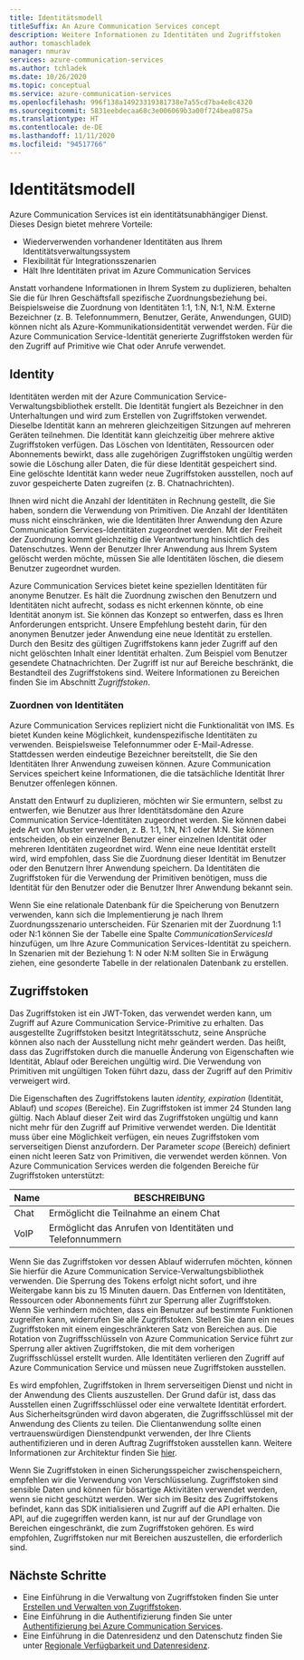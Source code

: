 ```yaml
---
title: Identitätsmodell
titleSuffix: An Azure Communication Services concept
description: Weitere Informationen zu Identitäten und Zugriffstoken
author: tomaschladek
manager: nmurav
services: azure-communication-services
ms.author: tchladek
ms.date: 10/26/2020
ms.topic: conceptual
ms.service: azure-communication-services
ms.openlocfilehash: 996f138a14923319381738e7a55cd7ba4e8c4320
ms.sourcegitcommit: 5831eebdecaa68c3e006069b3a00f724bea0875a
ms.translationtype: HT
ms.contentlocale: de-DE
ms.lasthandoff: 11/11/2020
ms.locfileid: "94517766"
---
```

# <a name="identity-model"></a>Identitätsmodell

Azure Communication Services ist ein identitätsunabhängiger Dienst. Dieses Design bietet mehrere Vorteile:
- Wiederverwenden vorhandener Identitäten aus Ihrem Identitätsverwaltungssystem
- Flexibilität für Integrationsszenarien
- Hält Ihre Identitäten privat im Azure Communication Services

Anstatt vorhandene Informationen in Ihrem System zu duplizieren, behalten Sie die für Ihren Geschäftsfall spezifische Zuordnungsbeziehung bei. Beispielsweise die Zuordnung von Identitäten 1:1, 1:N, N:1, N:M. Externe Bezeichner (z. B. Telefonnummern, Benutzer, Geräte, Anwendungen, GUID) können nicht als Azure-Kommunikationsidentität verwendet werden. Für die Azure Communication Service-Identität generierte Zugriffstoken werden für den Zugriff auf Primitive wie Chat oder Anrufe verwendet. 

## <a name="identity"></a>Identity

Identitäten werden mit der Azure Communication Service-Verwaltungsbibliothek erstellt. Die Identität fungiert als Bezeichner in den Unterhaltungen und wird zum Erstellen von Zugriffstoken verwendet. Dieselbe Identität kann an mehreren gleichzeitigen Sitzungen auf mehreren Geräten teilnehmen. Die Identität kann gleichzeitig über mehrere aktive Zugriffstoken verfügen. Das Löschen von Identitäten, Ressourcen oder Abonnements bewirkt, dass alle zugehörigen Zugriffstoken ungültig werden sowie die Löschung aller Daten, die für diese Identität gespeichert sind. Eine gelöschte Identität kann weder neue Zugriffstoken ausstellen, noch auf zuvor gespeicherte Daten zugreifen (z. B. Chatnachrichten). 

Ihnen wird nicht die Anzahl der Identitäten in Rechnung gestellt, die Sie haben, sondern die Verwendung von Primitiven. Die Anzahl der Identitäten muss nicht einschränken, wie die Identitäten Ihrer Anwendung den Azure Communication Services-Identitäten zugeordnet werden. Mit der Freiheit der Zuordnung kommt gleichzeitig die Verantwortung hinsichtlich des Datenschutzes. Wenn der Benutzer Ihrer Anwendung aus Ihrem System gelöscht werden möchte, müssen Sie alle Identitäten löschen, die diesem Benutzer zugeordnet wurden.

Azure Communication Services bietet keine speziellen Identitäten für anonyme Benutzer. Es hält die Zuordnung zwischen den Benutzern und Identitäten nicht aufrecht, sodass es nicht erkennen könnte, ob eine Identität anonym ist. Sie können das Konzept so entwerfen, dass es Ihren Anforderungen entspricht. Unsere Empfehlung besteht darin, für den anonymen Benutzer jeder Anwendung eine neue Identität zu erstellen. Durch den Besitz des gültigen Zugriffstokens kann jeder Zugriff auf den nicht gelöschten Inhalt einer Identität erhalten. Zum Beispiel vom Benutzer gesendete Chatnachrichten. Der Zugriff ist nur auf Bereiche beschränkt, die Bestandteil des Zugriffstokens sind. Weitere Informationen zu Bereichen finden Sie im Abschnitt *Zugriffstoken*.

### <a name="mapping-of-identities"></a>Zuordnen von Identitäten

Azure Communication Services repliziert nicht die Funktionalität von IMS. Es bietet Kunden keine Möglichkeit, kundenspezifische Identitäten zu verwenden. Beispielsweise Telefonnummer oder E-Mail-Adresse. Stattdessen werden eindeutige Bezeichner bereitstellt, die Sie den Identitäten Ihrer Anwendung zuweisen können. Azure Communication Services speichert keine Informationen, die die tatsächliche Identität Ihrer Benutzer offenlegen können.

Anstatt den Entwurf zu duplizieren, möchten wir Sie ermuntern, selbst zu entwerfen, wie Benutzer aus Ihrer Identitätsdomäne den Azure Communication Service-Identitäten zugeordnet werden. Sie können dabei jede Art von Muster verwenden, z. B. 1:1, 1:N, N:1 oder M:N. Sie können entscheiden, ob ein einzelner Benutzer einer einzelnen Identität oder mehreren Identitäten zugeordnet wird. Wenn eine neue Identität erstellt wird, wird empfohlen, dass Sie die Zuordnung dieser Identität im Benutzer oder den Benutzern Ihrer Anwendung speichern. Da Identitäten die Zugriffstoken für die Verwendung der Primitiven benötigen, muss die Identität für den Benutzer oder die Benutzer Ihrer Anwendung bekannt sein.

Wenn Sie eine relationale Datenbank für die Speicherung von Benutzern verwenden, kann sich die Implementierung je nach Ihrem Zuordnungsszenario unterscheiden. Für Szenarien mit der Zuordnung 1:1 oder N:1 können Sie der Tabelle eine Spalte *CommunicationServicesId* hinzufügen, um Ihre Azure Communication Services-Identität zu speichern. In Szenarien mit der Beziehung 1: N oder N:M sollten Sie in Erwägung ziehen, eine gesonderte Tabelle in der relationalen Datenbank zu erstellen.

## <a name="access-token"></a>Zugriffstoken

Das Zugriffstoken ist ein JWT-Token, das verwendet werden kann, um Zugriff auf Azure Communication Service-Primitive zu erhalten. Das ausgestellte Zugriffstoken besitzt Integritätsschutz, seine Ansprüche können also nach der Ausstellung nicht mehr geändert werden. Das heißt, dass das Zugriffstoken durch die manuelle Änderung von Eigenschaften wie Identität, Ablauf oder Bereichen ungültig wird. Die Verwendung von Primitiven mit ungültigen Token führt dazu, dass der Zugriff auf den Primitiv verweigert wird. 

Die Eigenschaften des Zugriffstokens lauten *identity, expiration* (Identität, Ablauf) und *scopes* (Bereiche). Ein Zugriffstoken ist immer 24 Stunden lang gültig. Nach Ablauf dieser Zeit wird das Zugriffstoken ungültig und kann nicht mehr für den Zugriff auf Primitive verwendet werden. Die Identität muss über eine Möglichkeit verfügen, ein neues Zugriffstoken vom serverseitigen Dienst anzufordern. Der Parameter *scope* (Bereich) definiert einen nicht leeren Satz von Primitiven, die verwendet werden können. Von Azure Communication Services werden die folgenden Bereiche für Zugriffstoken unterstützt:

|Name|BESCHREIBUNG|
|---|---|
|Chat|  Ermöglicht die Teilnahme an einem Chat|
|VoIP|  Ermöglicht das Anrufen von Identitäten und Telefonnummern|


Wenn Sie das Zugriffstoken vor dessen Ablauf widerrufen möchten, können Sie hierfür die Azure Communication Service-Verwaltungsbibliothek verwenden. Die Sperrung des Tokens erfolgt nicht sofort, und ihre Weitergabe kann bis zu 15 Minuten dauern. Das Entfernen von Identitäten, Ressourcen oder Abonnements führt zur Sperrung aller Zugriffstoken. Wenn Sie verhindern möchten, dass ein Benutzer auf bestimmte Funktionen zugreifen kann, widerrufen Sie alle Zugriffstoken. Stellen Sie dann ein neues Zugriffstoken mit einem eingeschränkteren Satz von Bereichen aus.
Die Rotation von Zugriffsschlüsseln von Azure Communication Service führt zur Sperrung aller aktiven Zugriffstoken, die mit dem vorherigen Zugriffsschlüssel erstellt wurden. Alle Identitäten verlieren den Zugriff auf Azure Communication Service und müssen neue Zugriffstoken ausstellen. 

Es wird empfohlen, Zugriffstoken in Ihrem serverseitigen Dienst und nicht in der Anwendung des Clients auszustellen. Der Grund dafür ist, dass das Ausstellen einen Zugriffsschlüssel oder eine verwaltete Identität erfordert. Aus Sicherheitsgründen wird davon abgeraten, die Zugriffsschlüssel mit der Anwendung des Clients zu teilen. Die Clientanwendung sollte einen vertrauenswürdigen Dienstendpunkt verwenden, der Ihre Clients authentifizieren und in deren Auftrag Zugriffstoken ausstellen kann. Weitere Informationen zur Architektur finden Sie [hier](./client-and-server-architecture.md).

Wenn Sie Zugriffstoken in einen Sicherungsspeicher zwischenspeichern, empfehlen wir die Verwendung von Verschlüsselung. Zugriffstoken sind sensible Daten und können für bösartige Aktivitäten verwendet werden, wenn sie nicht geschützt werden. Wer sich im Besitz des Zugriffstokens befindet, kann das SDK initialisieren und Zugriff auf die API erhalten. Die API, auf die zugegriffen werden kann, ist nur auf der Grundlage von Bereichen eingeschränkt, die zum Zugriffstoken gehören. Es wird empfohlen, Zugriffstoken nur mit Bereichen auszustellen, die erforderlich sind.

## <a name="next-steps"></a>Nächste Schritte

* Eine Einführung in die Verwaltung von Zugriffstoken finden Sie unter [Erstellen und Verwalten von Zugriffstoken](https://docs.microsoft.com/azure/communication-services/quickstarts/access-tokens).
* Eine Einführung in die Authentifizierung finden Sie unter [Authentifizierung bei Azure Communication Services](https://docs.microsoft.com/azure/communication-services/concepts/authentication).
* Eine Einführung in die Datenresidenz und den Datenschutz finden Sie unter [Regionale Verfügbarkeit und Datenresidenz](https://docs.microsoft.com/azure/communication-services/concepts/privacy).